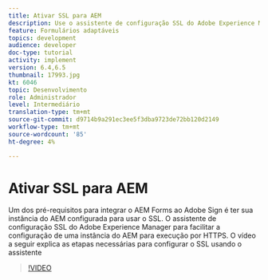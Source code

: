 ```yaml
---
title: Ativar SSL para AEM
description: Use o assistente de configuração SSL do Adobe Experience Manager para configurar uma instância do AEM para ser executada por HTTPS.
feature: Formulários adaptáveis
topics: development
audience: developer
doc-type: tutorial
activity: implement
version: 6.4,6.5
thumbnail: 17993.jpg
kt: 6046
topic: Desenvolvimento
role: Administrador
level: Intermediário
translation-type: tm+mt
source-git-commit: d9714b9a291ec3ee5f3dba9723de72bb120d2149
workflow-type: tm+mt
source-wordcount: '85'
ht-degree: 4%

---
```



# Ativar SSL para AEM

Um dos pré-requisitos para integrar o AEM Forms ao Adobe Sign é ter sua instância do AEM configurada para usar o SSL. O assistente de configuração SSL do Adobe Experience Manager para facilitar a configuração de uma instância do AEM para execução por HTTPS.
O vídeo a seguir explica as etapas necessárias para configurar o SSL usando o assistente

>[!VIDEO](https://video.tv.adobe.com/v/17993/?quality=9&learn=on)